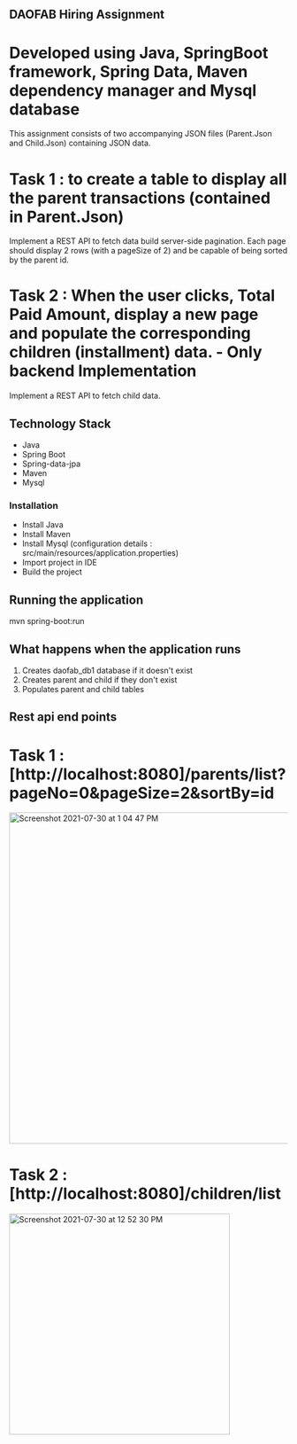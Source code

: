 ## DAOFAB Hiring Assignment

# Developed using Java, SpringBoot framework, Spring Data, Maven dependency manager and Mysql database

This assignment consists of two accompanying JSON files (Parent.Json and Child.Json) containing JSON data. 

# Task 1 : to create a table to display all the parent transactions (contained in Parent.Json)
Implement a REST API to fetch data build server-side pagination. Each page should display 2 rows (with a pageSize of 2) and be capable of being sorted by the parent id. 

# Task 2 : When the user clicks, Total Paid Amount, display a new page and populate the corresponding children (installment) data. - Only backend Implementation
Implement a REST API to fetch child data. 

## Technology Stack

* Java
* Spring Boot
* Spring-data-jpa
* Maven
* Mysql

### Installation

* Install Java
* Install Maven
* Install Mysql (configuration details : src/main/resources/application.properties)
* Import project in IDE
* Build the project

## Running the application

mvn spring-boot:run

## What happens when the application runs
1. Creates daofab_db1 database if it doesn't exist
2. Creates parent and child if they don't exist
3. Populates parent and child tables

## Rest api end points
  # Task 1 : [http://localhost:8080]/parents/list?pageNo=0&pageSize=2&sortBy=id
  
  <img width="598" alt="Screenshot 2021-07-30 at 1 04 47 PM" src="https://user-images.githubusercontent.com/45893103/127603194-eac12d7e-0362-41aa-978b-d1afa4a35ab9.png">  
  
  # Task 2 : [http://localhost:8080]/children/list

<img width="399" alt="Screenshot 2021-07-30 at 12 52 30 PM" src="https://user-images.githubusercontent.com/45893103/127603211-439b8d0f-ae20-46bf-bfc1-3d5eecc1483c.png">

